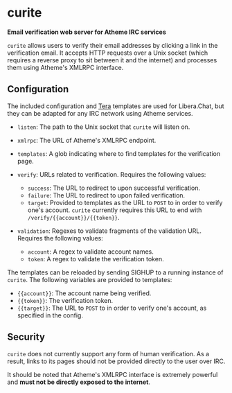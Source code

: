 # curite

__Email verification web server for Atheme IRC services__

`curite` allows users to verify their email addresses by clicking a link in the verification email.
It accepts HTTP requests over a Unix socket (which requires a reverse proxy to sit between it and the internet)
and processes them using Atheme's XMLRPC interface.

## Configuration

The included configuration and [Tera](https://keats.github.io/tera/docs/) templates are used for Libera.Chat,
but they can be adapted for any IRC network using Atheme services.

* `listen`: The path to the Unix socket that `curite` will listen on.
* `xmlrpc`: The URL of Atheme's XMLRPC endpoint.
* `templates`: A glob indicating where to find templates for the verification page.
  
* `verify`: URLs related to verification. Requires the following values:
  * `success`: The URL to redirect to upon successful verification.
  * `failure`: The URL to redirect to upon failed verification.
  * `target`: Provided to templates as the URL to `POST` to in order to verify one's account.
    `curite` currently requires this URL to end with `/verify/{{account}}/{{token}}`.
* `validation`: Regexes to validate fragments of the validation URL. Requires the following values:
  * `account`: A regex to validate account names.
  * `token`: A regex to validate the verification token.

The templates can be reloaded by sending SIGHUP to a running instance of `curite`.
The following variables are provided to templates:

* `{{account}}`: The account name being verified.
* `{{token}}`: The verification token.
* `{{target}}`: The URL to `POST` to in order to verify one's account, as specified in the config.

## Security

`curite` does not currently support any form of human verification.
As a result, links to its pages should not be provided directly to the user over IRC.

It should be noted that Atheme's XMLRPC interface is extremely powerful and
**must not be directly exposed to the internet**.
